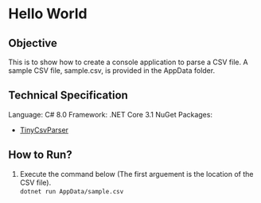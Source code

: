 # Hello World

## Objective
This is to show how to create a console application to parse a CSV file. A sample CSV file, sample.csv, is provided in the AppData folder.

## Technical Specification
Language: C# 8.0
Framework: .NET Core 3.1
NuGet Packages:
 - [TinyCsvParser](https://www.nuget.org/packages/TinyCsvParser/)
 
## How to Run?
1. Execute the command below (The first arguement is the location of the CSV file).\
   `dotnet run AppData/sample.csv`